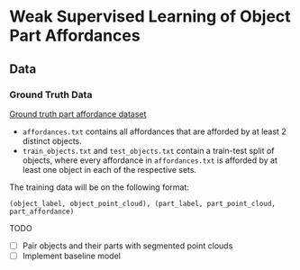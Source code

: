 # Weak Supervised Learning of Object Part Affordances

## Data

### Ground Truth Data
[Ground truth part affordance dataset](https://docs.google.com/spreadsheets/d/1xx0fMgmg8ux-vzHx994hkOuFUAO7-OiHfe_mcGpfvfA/edit#gid=935702000)

- `affordances.txt` contains all affordances that are afforded by at least 2 distinct objects.
- `train_objects.txt` and `test_objects.txt` contain a train-test split of objects, where every affordance in `affordances.txt` is afforded by at least one object in each of the respective sets.

The training data will be on the following format:

`(object_label, object_point_cloud), (part_label, part_point_cloud, part_affordance)`

TODO
- [ ] Pair objects and their parts with segmented point clouds
- [ ] Implement baseline model  